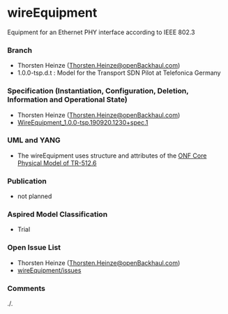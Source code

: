 # wireEquipment
Equipment for an Ethernet PHY interface according to IEEE 802.3

### Branch
- Thorsten Heinze (Thorsten.Heinze@openBackhaul.com)
- 1.0.0-tsp.d.t : Model for the Transport SDN Pilot at Telefonica Germany

### Specification (Instantiation, Configuration, Deletion, Information and Operational State)
- Thorsten Heinze (Thorsten.Heinze@openBackhaul.com)
- [WireEquipment_1.0.0-tsp.190920.1230+spec.1](./WireEquipment_1.0.0-tsp.190920.1230+spec.1.docx)

### UML and YANG
- The wireEquipment uses structure and attributes of the [ONF Core Physical Model of TR-512.6](../../../core/tree/tsp)

### Publication
- not planned

### Aspired Model Classification
- Trial

### Open Issue List
- Thorsten Heinze (Thorsten.Heinze@openBackhaul.com)
- [wireEquipment/issues](../../issues)

### Comments
./.
